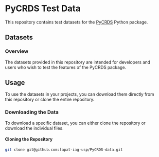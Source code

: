 # PyCRDS Test Data

This repository contains test datasets for the [PyCRDS](https://github.com/lapat-iag-usp/PyCRDS) Python package.

## Datasets

### Overview

The datasets provided in this repository are intended for developers and users who wish to test the features of the PyCRDS package. 

## Usage

To use the datasets in your projects, you can download them directly from this repository or clone the entire repository.

### Downloading the Data

To download a specific dataset, you can either clone the repository or download the individual files.

#### Cloning the Repository

```bash
git clone git@github.com:lapat-iag-usp/PyCRDS-data.git
```
